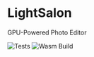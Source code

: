 # LightSalon

GPU-Powered Photo Editor

![Tests](https://github.com/AmesingFlank/LightSalon/actions/workflows/test.yml/badge.svg)
![Wasm Build](https://github.com/AmesingFlank/LightSalon/actions/workflows/build_wasm.yml/badge.svg)